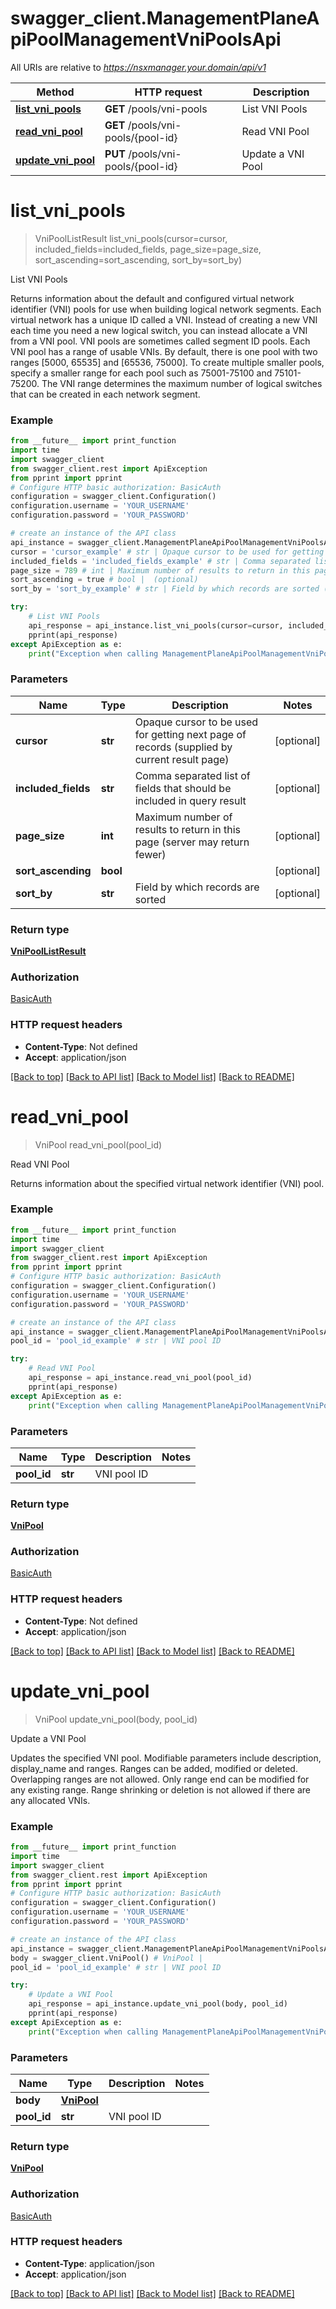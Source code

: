 # swagger_client.ManagementPlaneApiPoolManagementVniPoolsApi

All URIs are relative to *https://nsxmanager.your.domain/api/v1*

Method | HTTP request | Description
------------- | ------------- | -------------
[**list_vni_pools**](ManagementPlaneApiPoolManagementVniPoolsApi.md#list_vni_pools) | **GET** /pools/vni-pools | List VNI Pools
[**read_vni_pool**](ManagementPlaneApiPoolManagementVniPoolsApi.md#read_vni_pool) | **GET** /pools/vni-pools/{pool-id} | Read VNI Pool
[**update_vni_pool**](ManagementPlaneApiPoolManagementVniPoolsApi.md#update_vni_pool) | **PUT** /pools/vni-pools/{pool-id} | Update a VNI Pool

# **list_vni_pools**
> VniPoolListResult list_vni_pools(cursor=cursor, included_fields=included_fields, page_size=page_size, sort_ascending=sort_ascending, sort_by=sort_by)

List VNI Pools

Returns information about the default and configured virtual network identifier (VNI) pools for use when building logical network segments. Each virtual network has a unique ID called a VNI. Instead of creating a new VNI each time you need a new logical switch, you can instead allocate a VNI from a VNI pool. VNI pools are sometimes called segment ID pools. Each VNI pool has a range of usable VNIs. By default, there is one pool with two ranges [5000, 65535] and [65536, 75000]. To create multiple smaller pools, specify a smaller range for each pool such as 75001-75100 and 75101-75200. The VNI range determines the maximum number of logical switches that can be created in each network segment. 

### Example
```python
from __future__ import print_function
import time
import swagger_client
from swagger_client.rest import ApiException
from pprint import pprint
# Configure HTTP basic authorization: BasicAuth
configuration = swagger_client.Configuration()
configuration.username = 'YOUR_USERNAME'
configuration.password = 'YOUR_PASSWORD'

# create an instance of the API class
api_instance = swagger_client.ManagementPlaneApiPoolManagementVniPoolsApi(swagger_client.ApiClient(configuration))
cursor = 'cursor_example' # str | Opaque cursor to be used for getting next page of records (supplied by current result page) (optional)
included_fields = 'included_fields_example' # str | Comma separated list of fields that should be included in query result (optional)
page_size = 789 # int | Maximum number of results to return in this page (server may return fewer) (optional)
sort_ascending = true # bool |  (optional)
sort_by = 'sort_by_example' # str | Field by which records are sorted (optional)

try:
    # List VNI Pools
    api_response = api_instance.list_vni_pools(cursor=cursor, included_fields=included_fields, page_size=page_size, sort_ascending=sort_ascending, sort_by=sort_by)
    pprint(api_response)
except ApiException as e:
    print("Exception when calling ManagementPlaneApiPoolManagementVniPoolsApi->list_vni_pools: %s\n" % e)
```

### Parameters

Name | Type | Description  | Notes
------------- | ------------- | ------------- | -------------
 **cursor** | **str**| Opaque cursor to be used for getting next page of records (supplied by current result page) | [optional] 
 **included_fields** | **str**| Comma separated list of fields that should be included in query result | [optional] 
 **page_size** | **int**| Maximum number of results to return in this page (server may return fewer) | [optional] 
 **sort_ascending** | **bool**|  | [optional] 
 **sort_by** | **str**| Field by which records are sorted | [optional] 

### Return type

[**VniPoolListResult**](VniPoolListResult.md)

### Authorization

[BasicAuth](../README.md#BasicAuth)

### HTTP request headers

 - **Content-Type**: Not defined
 - **Accept**: application/json

[[Back to top]](#) [[Back to API list]](../README.md#documentation-for-api-endpoints) [[Back to Model list]](../README.md#documentation-for-models) [[Back to README]](../README.md)

# **read_vni_pool**
> VniPool read_vni_pool(pool_id)

Read VNI Pool

Returns information about the specified virtual network identifier (VNI) pool. 

### Example
```python
from __future__ import print_function
import time
import swagger_client
from swagger_client.rest import ApiException
from pprint import pprint
# Configure HTTP basic authorization: BasicAuth
configuration = swagger_client.Configuration()
configuration.username = 'YOUR_USERNAME'
configuration.password = 'YOUR_PASSWORD'

# create an instance of the API class
api_instance = swagger_client.ManagementPlaneApiPoolManagementVniPoolsApi(swagger_client.ApiClient(configuration))
pool_id = 'pool_id_example' # str | VNI pool ID

try:
    # Read VNI Pool
    api_response = api_instance.read_vni_pool(pool_id)
    pprint(api_response)
except ApiException as e:
    print("Exception when calling ManagementPlaneApiPoolManagementVniPoolsApi->read_vni_pool: %s\n" % e)
```

### Parameters

Name | Type | Description  | Notes
------------- | ------------- | ------------- | -------------
 **pool_id** | **str**| VNI pool ID | 

### Return type

[**VniPool**](VniPool.md)

### Authorization

[BasicAuth](../README.md#BasicAuth)

### HTTP request headers

 - **Content-Type**: Not defined
 - **Accept**: application/json

[[Back to top]](#) [[Back to API list]](../README.md#documentation-for-api-endpoints) [[Back to Model list]](../README.md#documentation-for-models) [[Back to README]](../README.md)

# **update_vni_pool**
> VniPool update_vni_pool(body, pool_id)

Update a VNI Pool

Updates the specified VNI pool. Modifiable parameters include description, display_name and ranges. Ranges can be added, modified or deleted. Overlapping ranges are not allowed. Only range end can be modified for any existing range. Range shrinking or deletion is not allowed if there are any allocated VNIs. 

### Example
```python
from __future__ import print_function
import time
import swagger_client
from swagger_client.rest import ApiException
from pprint import pprint
# Configure HTTP basic authorization: BasicAuth
configuration = swagger_client.Configuration()
configuration.username = 'YOUR_USERNAME'
configuration.password = 'YOUR_PASSWORD'

# create an instance of the API class
api_instance = swagger_client.ManagementPlaneApiPoolManagementVniPoolsApi(swagger_client.ApiClient(configuration))
body = swagger_client.VniPool() # VniPool | 
pool_id = 'pool_id_example' # str | VNI pool ID

try:
    # Update a VNI Pool
    api_response = api_instance.update_vni_pool(body, pool_id)
    pprint(api_response)
except ApiException as e:
    print("Exception when calling ManagementPlaneApiPoolManagementVniPoolsApi->update_vni_pool: %s\n" % e)
```

### Parameters

Name | Type | Description  | Notes
------------- | ------------- | ------------- | -------------
 **body** | [**VniPool**](VniPool.md)|  | 
 **pool_id** | **str**| VNI pool ID | 

### Return type

[**VniPool**](VniPool.md)

### Authorization

[BasicAuth](../README.md#BasicAuth)

### HTTP request headers

 - **Content-Type**: application/json
 - **Accept**: application/json

[[Back to top]](#) [[Back to API list]](../README.md#documentation-for-api-endpoints) [[Back to Model list]](../README.md#documentation-for-models) [[Back to README]](../README.md)

